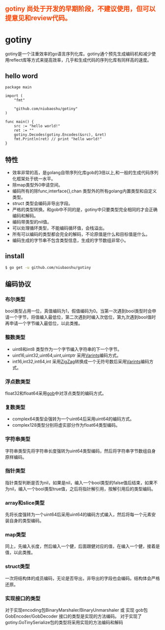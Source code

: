 ## <font color="#FF4500" >gotiny 尚处于开发的早期阶段，不建议使用，但可以提意见和review代码。</font>

# gotiny
gotiny是一个注重效率的go语言序列化库。gotiny通个预先生成编码机和减少使用reflect库等方式来提高效率，几乎和生成代码的序列化库有同样高的速度。
## hello word 
    package main
    
    import (
    	"fmt"
    
    	"github.com/niubaoshu/gotiny"
    )
    
    func main() {
    	src := "hello world!"
    	ret := ""
    	gotiny.Decodes(gotiny.Encodes(&src), &ret)
    	fmt.Println(ret) // print "hello world!"
    }

## 特性
- 效率非常的高，是golang自带序列化库gob的3倍以上,和一般的生成代码序列化框架处于统一水平。
- 除map类型外0申请空间。
- 编码所有的除func,interface{},chan 类型外的所有golang内置类型和自定义类型。
- struct 类型会编码非导出字段。
- 严格的类型转换。和gob中不同的是，gotiny中只要类型完全相同的才会正确编码和解码。
- 编码带类型的nil值。
- 可以处理循环类型，不能编码循环值，会栈溢出。
- 所有可以编码的类型都会完全的解码，不论原值是什么和目标值是什么。
- 编码生成的字节串不包含类型信息，生成的字节数组非常小。
## install
```bash
$ go get -u github.com/niubaoshu/gotiny
```
## 编码协议
### 布尔类型
bool类型占用一位，真值编码为1，假值编码为0。当第一次遇到bool类型时会申请一个字节，将值编入最低位，第二次遇到时编入次低位，第九次遇到bool值时再申请一个字节编入最低位，以此类推。
### 整数类型
- uint8和int8 类型作为一个字节编入字符串的下一个字节。
- uint16,uint32,uint64,uint,uintptr 采用[Varints](https://developers.google.com/protocol-buffers/docs/encoding#varints)编码方式。
- int16,int32,int64,int 采用[ZigZag](https://en.wikipedia.org/wiki/Zigzag_code)转换成一个无符号数后采用[Varints](https://developers.google.com/protocol-buffers/docs/encoding#varints)编码方式。

### 浮点数类型
float32和float64采用[gob](https://golang.org/pkg/encoding/gob/)中对浮点类型的编码方式。
### 复数类型
- complex64类型会强转为一个uint64后采用uint64的编码方式。
- complex128类型分别将虚实部分作为float64类型编码。
### 字符串类型
字符串类型先将字符串长度强转为uint64类型编码，然后将字符串字节数组自身原样编码。
### 指针类型
指针类型判断是否为nil，如果是nil，编入一个bool类型的false值后结束，如果不为nil，编入一个bool类型true值，之后将指针解引用，按解引用后的类型编码。
### array和slice类型
先将长度强转为一个uint64后采用uint64的编码方式编入，然后将每一个元素安装自身的类型编码。
### map类型
同上，先编入长度，然后编入一个健，后面跟健对应的值，在编入一个健，接着是值，以此类推。
### struct类型
一次将结构体的成员编码，无论是否导出，非导出的字段也会编码。结构体会严格还原。
### 实现接口的类型
对于实现encoding包BinaryMarshaler/BinaryUnmarshaler 或 实现 gob包GobEncoder/GobDecoder 接口的类型是实现的方法编码。
对于实现了gotiny.GoTinySerialize包的类型将采用实现的方法编码和解码
